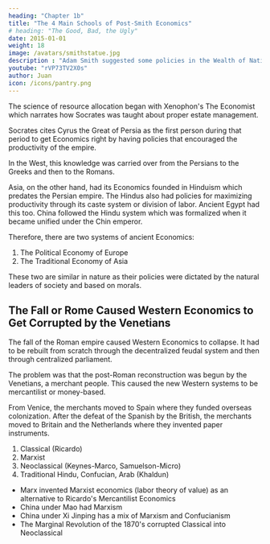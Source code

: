 ```yaml
---
heading: "Chapter 1b"
title: "The 4 Main Schools of Post-Smith Economics"
# heading: "The Good, Bad, the Ugly"
date: 2015-01-01
weight: 18
image: /avatars/smithstatue.jpg
description : "Adam Smith suggested some policies in the Wealth of Nations which produced bad effects"
youtube: "rVP73TV2X0s"
author: Juan
icon: /icons/pantry.png
---
```




The science of resource allocation began with Xenophon's The Economist which narrates how Socrates was taught about proper estate management.  

Socrates cites Cyrus the Great of Persia as the first person during that period to get Economics right by having policies that encouraged the productivity of the empire. 

In the West, this knowledge was carried over from the Persians to the Greeks and then to the Romans. 

Asia, on the other hand, had its Economics founded in Hinduism which predates the Persian empire. The Hindus also had policies for maximizing productivity through its caste system or division of labor. Ancient Egypt had this too. China followed the Hindu system which was formalized when it became unified under the Chin emperor.

Therefore, there are two systems of ancient Economics:

1. The Political Economy of Europe
2. The Traditional Economy of Asia

These two are similar in nature as their policies were dictated by the natural leaders of society and based on morals. 


## The Fall or Rome Caused Western Economics to Get Corrupted by the Venetians

The fall of the Roman empire caused Western Economics to collapse. It had to be rebuilt from scratch through the decentralized feudal system and then through centralized parliament.  

The problem was that the post-Roman reconstruction was begun by the Venetians, a merchant people. This caused the new Western systems to be mercantilist or money-based.   

From Venice, the merchants moved to Spain where they funded overseas colonization. After the defeat of the Spanish by the British, the merchants moved to Britain and the Netherlands where they invented paper instruments.  


1. Classical (Ricardo)
2. Marxist
3. Neoclassical (Keynes-Marco, Samuelson-Micro)
4. Traditional Hindu, Confucian, Arab (Khaldun)

- Marx invented Marxist economics (labor theory of value) as an alternative to Ricardo's Mercantilist Economics
- China under Mao had Marxism
- China under Xi Jinping has a mix of Marxism and Confucianism
- The Marginal Revolution of the 1870's corrupted Classical into Neoclassical

